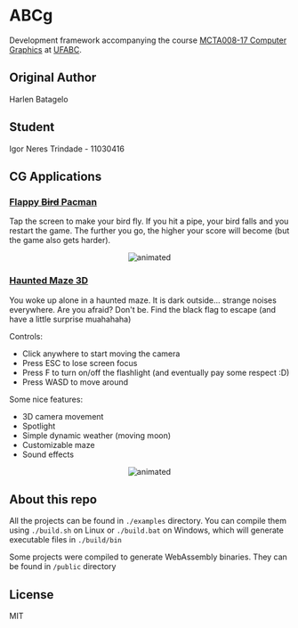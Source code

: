 # ABCg

Development framework accompanying the course [MCTA008-17 Computer Graphics](http://professor.ufabc.edu.br/~harlen.batagelo/cg/) at [UFABC](https://www.ufabc.edu.br/).

## Original Author

Harlen Batagelo

## Student

Igor Neres Trindade - 11030416

## CG Applications

### [Flappy ~~Bird~~ Pacman](https://igornerest.github.io/abcg/public/flappybird/index.html)
Tap the screen to make your bird fly. If you hit a pipe, your bird falls and you restart the game. The further you go, the higher your score will become (but the game also gets harder).

<p align="center">
  <img src="flappy-pacman.gif" alt="animated" />
</p>

### [Haunted Maze 3D](https://igornerest.github.io/abcg/public/maze3d/index.html)
You woke up alone in a haunted maze. It is dark outside... strange noises everywhere. Are you afraid? Don't be. Find the black flag to escape (and have a little surprise muahahaha)

Controls:
- Click anywhere to start moving the camera
- Press ESC to lose screen focus
- Press F to turn on/off the flashlight (and eventually pay some respect :D)
- Press WASD to move around

Some nice features:
- 3D camera movement
- Spotlight
- Simple dynamic weather (moving moon)
- Customizable maze
- Sound effects

<p align="center">
  <img src="maze3d.gif" alt="animated" />
</p>

## About this repo

All the projects can be found in ``./examples`` directory. You can compile them using ``./build.sh`` on Linux or ``./build.bat`` on Windows, which will generate executable files in ``./build/bin``

Some projects were compiled to generate WebAssembly binaries. They can be found in ``/public`` directory

## License

MIT
